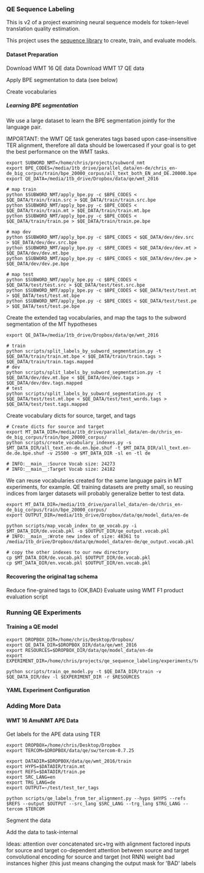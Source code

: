 ### QE Sequence Labeling

This is v2 of a project examining neural sequence models for token-level translation quality estimation.

This project uses the [sequence library](https://github.com/google/seq2seq) to create, train, and evaluate models. 


#### Dataset Preparation

Download WMT 16 QE data
Download WMT 17 QE data

Apply BPE segmentation to data (see below)


Create vocabularies


##### Learning BPE segmentation
We use a large dataset to learn the BPE segmentation jointly for the  language pair.

IMPORTANT: the WMT QE task generates tags based upon case-insensitive TER alignment, therefore all data
should be lowercased if your goal is to get the best performance on the WMT tasks.


```
export SUBWORD_NMT=/home/chris/projects/subword_nmt
export BPE_CODES=/media/1tb_drive/parallel_data/en-de/chris_en-de_big_corpus/train/bpe_20000_corpus/all_text_both_EN_and_DE.20000.bpe.codes
export QE_DATA=/media/1tb_drive/Dropbox/data/qe/wmt_2016

# map train
python $SUBWORD_NMT/apply_bpe.py -c $BPE_CODES < $QE_DATA/train/train.src > $QE_DATA/train/train.src.bpe
python $SUBWORD_NMT/apply_bpe.py -c $BPE_CODES < $QE_DATA/train/train.mt > $QE_DATA/train/train.mt.bpe
python $SUBWORD_NMT/apply_bpe.py -c $BPE_CODES < $QE_DATA/train/train.pe > $QE_DATA/train/train.pe.bpe

# map dev
python $SUBWORD_NMT/apply_bpe.py -c $BPE_CODES < $QE_DATA/dev/dev.src > $QE_DATA/dev/dev.src.bpe
python $SUBWORD_NMT/apply_bpe.py -c $BPE_CODES < $QE_DATA/dev/dev.mt > $QE_DATA/dev/dev.mt.bpe
python $SUBWORD_NMT/apply_bpe.py -c $BPE_CODES < $QE_DATA/dev/dev.pe > $QE_DATA/dev/dev.pe.bpe

# map test
python $SUBWORD_NMT/apply_bpe.py -c $BPE_CODES < $QE_DATA/test/test.src > $QE_DATA/test/test.src.bpe
python $SUBWORD_NMT/apply_bpe.py -c $BPE_CODES < $QE_DATA/test/test.mt > $QE_DATA/test/test.mt.bpe
python $SUBWORD_NMT/apply_bpe.py -c $BPE_CODES < $QE_DATA/test/test.pe > $QE_DATA/test/test.pe.bpe
```

Create the extended tag vocabularies, and map the tags to the subword segmentation of the MT hypotheses
```
export QE_DATA=/media/1tb_drive/Dropbox/data/qe/wmt_2016

# train
python scripts/split_labels_by_subword_segmentation.py -t $QE_DATA/train/train.mt.bpe < $QE_DATA/train/train.tags > $QE_DATA/train/train.tags.mapped 
# dev 
python scripts/split_labels_by_subword_segmentation.py -t $QE_DATA/dev/dev.mt.bpe < $QE_DATA/dev/dev.tags > $QE_DATA/dev/dev.tags.mapped 
# test
python scripts/split_labels_by_subword_segmentation.py -t $QE_DATA/test/test.mt.bpe < $QE_DATA/test/test_words.tags > $QE_DATA/test/test.tags.mapped 
```

Create vocabulary dicts for source, target, and tags
```
# Create dicts for source and target 
export MT_DATA_DIR=/media/1tb_drive/parallel_data/en-de/chris_en-de_big_corpus/train/bpe_20000_corpus/
python scripts/create_vocabulary_indexes.py -s $MT_DATA_DIR/all_text.en-de.en.bpe.shuf -t $MT_DATA_DIR/all_text.en-de.de.bpe.shuf -v 25500 -o $MT_DATA_DIR -sl en -tl de

# INFO:__main__:Source Vocab size: 24273
# INFO:__main__:Target Vocab size: 24182

```

We can reuse vocabularies created for the same language pairs in MT experiments, for example. 
QE training datasets are pretty small, so reusing indices from larger datasets will probably generalize better to test data.
```
export MT_DATA_DIR=/media/1tb_drive/parallel_data/en-de/chris_en-de_big_corpus/train/bpe_20000_corpus/
export OUTPUT_DIR=/media/1tb_drive/Dropbox/data/qe/model_data/en-de

python scripts/map_vocab_index_to_qe_vocab.py -i $MT_DATA_DIR/de.vocab.pkl -o $OUTPUT_DIR/qe_output.vocab.pkl
# INFO:__main__:Wrote new index of size: 48361 to /media/1tb_drive/Dropbox/data/qe/model_data/en-de/qe_output.vocab.pkl

# copy the other indexes to our new directory
cp $MT_DATA_DIR/de.vocab.pkl $OUTPUT_DIR/de.vocab.pkl
cp $MT_DATA_DIR/en.vocab.pkl $OUTPUT_DIR/en.vocab.pkl
```

#### Recovering the original tag schema

Reduce fine-grained tags to {OK,BAD}
Evaluate using WMT F1 product evaluation script
 
### Running QE Experiments

#### Training a QE model

```
export DROPBOX_DIR=/home/chris/Desktop/Dropbox/
export QE_DATA_DIR=$DROPBOX_DIR/data/qe/wmt_2016
export RESOURCES=$DROPBOX_DIR/data/qe/model_data/en-de
export EXPERIMENT_DIR=/home/chris/projects/qe_sequence_labeling/experiments/test_unidirectional_qe

python scripts/train_qe_model.py -t $QE_DATA_DIR/train -v $QE_DATA_DIR/dev -l $EXPERIMENT_DIR -r $RESOURCES
```

#### YAML Experiment Configuration


### Adding More Data

#### WMT 16 AmuNMT APE Data

Get labels for the APE data using TER
```
export DROPBOX=/home/chris/Desktop/Dropbox
export TERCOM=$DROPBOX/data/qe/sw/tercom-0.7.25

export DATADIR=$DROPBOX/data/qe/wmt_2016/train
export HYPS=$DATADIR/train.mt
export REFS=$DATADIR/train.pe
export SRC_LANG=en
export TRG_LANG=de
export OUTPUT=~/test/test_ter_tags

python scripts/qe_labels_from_ter_alignment.py --hyps $HYPS --refs $REFS --output $OUTPUT --src_lang $SRC_LANG --trg_lang $TRG_LANG --tercom $TERCOM
```


Segment the data


Add the data to task-internal





Ideas:
attention over concatenated src+trg with alignment
factored inputs for source and target
co-dependent attention between source and target
convolutional encoding for source and target (not RNN)
weight bad instances higher (this just means changing the output mask for 'BAD' labels





